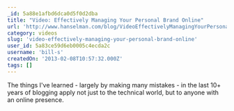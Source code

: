 ```yaml
---
_id: 5a88e1afbd6dca0d5f0d2dba
title: "Video: Effectively Managing Your Personal Brand Online"
url: 'http://www.hanselman.com/blog/VideoEffectivelyManagingYourPersonalBrandOnline.aspx'
category: videos
slug: 'video-effectively-managing-your-personal-brand-online'
user_id: 5a83ce59d6eb0005c4ecda2c
username: 'bill-s'
createdOn: '2013-02-08T10:57:32.000Z'
tags: []
---
```


The things I've learned - largely by making many mistakes - in the last 10+ years of blogging apply not just to the technical world, but to anyone with an online presence.
